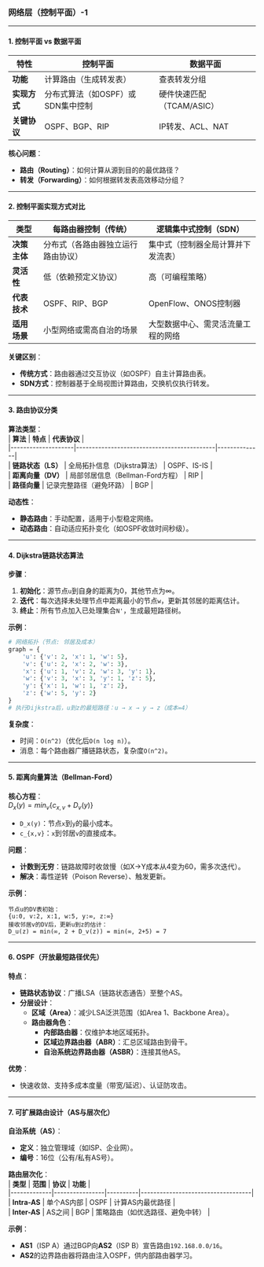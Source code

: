 ### **网络层（控制平面）-1**  
---

#### **1. 控制平面 vs 数据平面**  
| **特性**       | **控制平面**                  | **数据平面**                  |  
|----------------|-------------------------------|-------------------------------|  
| **功能**       | 计算路由（生成转发表）        | 查表转发分组                  |  
| **实现方式**   | 分布式算法（如OSPF）或SDN集中控制 | 硬件快速匹配（TCAM/ASIC）     |  
| **关键协议**   | OSPF、BGP、RIP                | IP转发、ACL、NAT             |  

**核心问题**：  
- **路由（Routing）**：如何计算从源到目的的最优路径？  
- **转发（Forwarding）**：如何根据转发表高效移动分组？  

---

#### **2. 控制平面实现方式对比**  
| **类型**         | **每路由器控制（传统）**                     | **逻辑集中式控制（SDN）**               |  
|------------------|--------------------------------------------|----------------------------------------|  
| **决策主体**     | 分布式（各路由器独立运行路由协议）          | 集中式（控制器全局计算并下发流表）      |  
| **灵活性**       | 低（依赖预定义协议）                       | 高（可编程策略）                       |  
| **代表技术**     | OSPF、RIP、BGP                             | OpenFlow、ONOS控制器                   |  
| **适用场景**     | 小型网络或需高自治的场景                   | 大型数据中心、需灵活流量工程的网络      |  

**关键区别**：  
- **传统方式**：路由器通过交互协议（如OSPF）自主计算路由表。  
- **SDN方式**：控制器基于全局视图计算路由，交换机仅执行转发。  

---

#### **3. 路由协议分类**  
**算法类型**：  
| **算法**          | **特点**                                   | **代表协议** |  
|--------------------|--------------------------------------------|--------------|  
| **链路状态（LS）** | 全局拓扑信息（Dijkstra算法）               | OSPF、IS-IS  |  
| **距离向量（DV）** | 局部邻居信息（Bellman-Ford方程）           | RIP          |  
| **路径向量**       | 记录完整路径（避免环路）                   | BGP          |  

**动态性**：  
- **静态路由**：手动配置，适用于小型稳定网络。  
- **动态路由**：自动适应拓扑变化（如OSPF收敛时间秒级）。  

---

#### **4. Dijkstra链路状态算法**  
**步骤**：  
1. **初始化**：源节点`u`到自身的距离为0，其他节点为∞。  
2. **迭代**：每次选择未处理节点中距离最小的节点`w`，更新其邻居的距离估计。  
3. **终止**：所有节点加入已处理集合`N'`，生成最短路径树。  

**示例**：  
```python
# 网络拓扑（节点: 邻居及成本）
graph = {
    'u': {'v': 2, 'x': 1, 'w': 5},
    'v': {'u': 2, 'x': 2, 'w': 3},
    'x': {'u': 1, 'v': 2, 'w': 3, 'y': 1},
    'w': {'v': 3, 'x': 3, 'y': 1, 'z': 5},
    'y': {'x': 1, 'w': 1, 'z': 2},
    'z': {'w': 5, 'y': 2}
}
# 执行Dijkstra后，u到z的最短路径：u → x → y → z（成本=4）
```

**复杂度**：  
- 时间：`O(n^2)`（优化后`O(n log n)`）。  
- 消息：每个路由器广播链路状态，复杂度`O(n^2)`。  

---

#### **5. 距离向量算法（Bellman-Ford）**  
**核心方程**：  
$D_x(y) = min_v \{ c_{x,v} + D_v(y)\}$  
- `D_x(y)`：节点`x`到`y`的最小成本。  
- `c_{x,v}`：`x`到邻居`v`的直接成本。  

**问题**：  
- **计数到无穷**：链路故障时收敛慢（如X→Y成本从4变为60，需多次迭代）。  
- **解决**：毒性逆转（Poison Reverse）、触发更新。  

**示例**：  
```
节点u的DV表初始：
{u:0, v:2, x:1, w:5, y:∞, z:∞}
接收邻居v的DV后，更新u到z的估计：
D_u(z) = min(∞, 2 + D_v(z)) = min(∞, 2+5) = 7
```

---

#### **6. OSPF（开放最短路径优先）**  
**特点**：  
- **链路状态协议**：广播LSA（链路状态通告）至整个AS。  
- **分层设计**：  
  - **区域（Area）**：减少LSA泛洪范围（如Area 1、Backbone Area）。  
  - **路由器角色**：  
    - **内部路由器**：仅维护本地区域拓扑。  
    - **区域边界路由器（ABR）**：汇总区域路由到骨干。  
    - **自治系统边界路由器（ASBR）**：连接其他AS。  

**优势**：  
- 快速收敛、支持多成本度量（带宽/延迟）、认证防攻击。  

---

#### **7. 可扩展路由设计（AS与层次化）**  
**自治系统（AS）**：  
- **定义**：独立管理域（如ISP、企业网）。  
- **编号**：16位（公有/私有AS号）。  

**路由层次化**：  
| **类型**    | **范围**       | **协议** | **功能**                          |  
|-------------|----------------|----------|-----------------------------------|  
| **Intra-AS** | 单个AS内部     | OSPF     | 计算AS内最优路径                  |  
| **Inter-AS** | AS之间         | BGP      | 策略路由（如优选路径、避免中转）  |  

**示例**：  
- **AS1**（ISP A）通过BGP向**AS2**（ISP B）宣告路由`192.168.0.0/16`。  
- **AS2**的边界路由器将路由注入OSPF，供内部路由器学习。  
